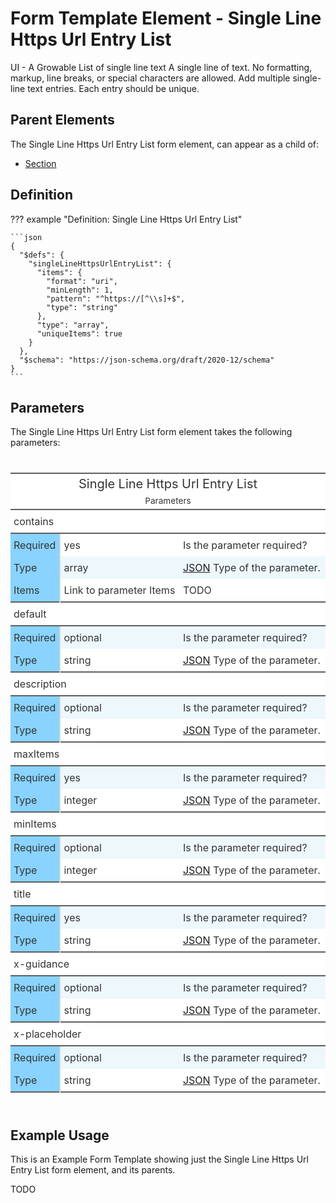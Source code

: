 # Form Template Element - Single Line Https Url Entry List

UI - A Growable List of single line text
A single line of text.
No formatting, markup, line breaks, or special characters are allowed.
Add multiple single-line text entries.
Each entry should be unique.

## Parent Elements

The Single Line Https Url Entry List form element, can appear as a child of:

* [Section](section.md)

## Definition

<!-- markdownlint-disable MD013 MD046 max-one-sentence-per-line -->
??? example "Definition: Single Line Https Url Entry List"

    ```json
    {
      "$defs": {
        "singleLineHttpsUrlEntryList": {
          "items": {
            "format": "uri",
            "minLength": 1,
            "pattern": "^https://[^\\s]+$",
            "type": "string"
          },
          "type": "array",
          "uniqueItems": true
        }
      },
      "$schema": "https://json-schema.org/draft/2020-12/schema"
    }
    ```
<!-- markdownlint-enable MD013 MD046 max-one-sentence-per-line -->

## Parameters

The Single Line Https Url Entry List form element takes the following parameters:

<!---HTML START-->
<!-- markdownlint-disable -->
<div id="element_Single_Line_Https_Url_Entry_List_parameters" style="padding-left:0px;padding-right:0px;padding-top:10px;padding-bottom:10px;overflow-x:auto;overflow-y:auto;width:100%;height:auto;">
<style>
#element_Single_Line_Https_Url_Entry_List_parameters table {
          font-family: -apple-system, BlinkMacSystemFont, 'Segoe UI', Roboto, Oxygen, Ubuntu, Cantarell, 'Helvetica Neue', 'Fira Sans', 'Droid Sans', Arial, sans-serif;
          -webkit-font-smoothing: antialiased;
          -moz-osx-font-smoothing: grayscale;
        }

#element_Single_Line_Https_Url_Entry_List_parameters thead, tbody, tfoot, tr, td, th { border-style: none; }
 tr { background-color: transparent; }
#element_Single_Line_Https_Url_Entry_List_parameters p { margin: 0; padding: 0; }
 #element_Single_Line_Https_Url_Entry_List_parameters .gt_table { display: table; border-collapse: collapse; line-height: normal; margin-left: auto; margin-right: auto; color: #333333; font-size: 16px; font-weight: normal; font-style: normal; background-color: #FFFFFF; width: 100%; border-top-style: solid; border-top-width: 2px; border-top-color: #5F5F5F; border-right-style: none; border-right-width: 2px; border-right-color: #D3D3D3; border-bottom-style: solid; border-bottom-width: 2px; border-bottom-color: #5F5F5F; border-left-style: none; border-left-width: 2px; border-left-color: #D3D3D3; }
 #element_Single_Line_Https_Url_Entry_List_parameters .gt_caption { padding-top: 4px; padding-bottom: 4px; }
 #element_Single_Line_Https_Url_Entry_List_parameters .gt_title { color: #333333; font-size: 125%; font-weight: initial; padding-top: 4px; padding-bottom: 4px; padding-left: 5px; padding-right: 5px; border-bottom-color: #FFFFFF; border-bottom-width: 0; }
 #element_Single_Line_Https_Url_Entry_List_parameters .gt_subtitle { color: #333333; font-size: 85%; font-weight: initial; padding-top: 3px; padding-bottom: 5px; padding-left: 5px; padding-right: 5px; border-top-color: #FFFFFF; border-top-width: 0; }
 #element_Single_Line_Https_Url_Entry_List_parameters .gt_heading { background-color: #FFFFFF; text-align: center; border-bottom-color: #FFFFFF; border-left-style: none; border-left-width: 1px; border-left-color: #D3D3D3; border-right-style: none; border-right-width: 1px; border-right-color: #D3D3D3; }
 #element_Single_Line_Https_Url_Entry_List_parameters .gt_bottom_border { border-bottom-style: solid; border-bottom-width: 2px; border-bottom-color: #5F5F5F; }
 #element_Single_Line_Https_Url_Entry_List_parameters .gt_col_headings { border-top-style: solid; border-top-width: 2px; border-top-color: #5F5F5F; border-bottom-style: solid; border-bottom-width: 2px; border-bottom-color: #5F5F5F; border-left-style: none; border-left-width: 1px; border-left-color: #D3D3D3; border-right-style: none; border-right-width: 1px; border-right-color: #D3D3D3; }
 #element_Single_Line_Https_Url_Entry_List_parameters .gt_col_heading { color: #FFFFFF; background-color: #0076BA; font-size: 100%; font-weight: normal; text-transform: inherit; border-left-style: none; border-left-width: 1px; border-left-color: #D3D3D3; border-right-style: none; border-right-width: 1px; border-right-color: #D3D3D3; vertical-align: bottom; padding-top: 5px; padding-bottom: 5px; padding-left: 5px; padding-right: 5px; overflow-x: hidden; }
 #element_Single_Line_Https_Url_Entry_List_parameters .gt_column_spanner_outer { color: #FFFFFF; background-color: #0076BA; font-size: 100%; font-weight: normal; text-transform: inherit; padding-top: 0; padding-bottom: 0; padding-left: 4px; padding-right: 4px; }
 #element_Single_Line_Https_Url_Entry_List_parameters .gt_column_spanner_outer:first-child { padding-left: 0; }
 #element_Single_Line_Https_Url_Entry_List_parameters .gt_column_spanner_outer:last-child { padding-right: 0; }
 #element_Single_Line_Https_Url_Entry_List_parameters .gt_column_spanner { border-bottom-style: solid; border-bottom-width: 2px; border-bottom-color: #5F5F5F; vertical-align: bottom; padding-top: 5px; padding-bottom: 5px; overflow-x: hidden; display: inline-block; width: 100%; }
 #element_Single_Line_Https_Url_Entry_List_parameters .gt_spanner_row { border-bottom-style: hidden; }
 #element_Single_Line_Https_Url_Entry_List_parameters .gt_group_heading { padding-top: 8px; padding-bottom: 8px; padding-left: 5px; padding-right: 5px; color: #333333; background-color: #FFFFFF; font-size: 100%; font-weight: initial; text-transform: inherit; border-top-style: solid; border-top-width: 2px; border-top-color: #5F5F5F; border-bottom-style: solid; border-bottom-width: 2px; border-bottom-color: #5F5F5F; border-left-style: none; border-left-width: 1px; border-left-color: #D3D3D3; border-right-style: none; border-right-width: 1px; border-right-color: #D3D3D3; vertical-align: middle; text-align: left; }
 #element_Single_Line_Https_Url_Entry_List_parameters .gt_empty_group_heading { padding: 0.5px; color: #333333; background-color: #FFFFFF; font-size: 100%; font-weight: initial; border-top-style: solid; border-top-width: 2px; border-top-color: #5F5F5F; border-bottom-style: solid; border-bottom-width: 2px; border-bottom-color: #5F5F5F; vertical-align: middle; }
 #element_Single_Line_Https_Url_Entry_List_parameters .gt_from_md> :first-child { margin-top: 0; }
 #element_Single_Line_Https_Url_Entry_List_parameters .gt_from_md> :last-child { margin-bottom: 0; }
 #element_Single_Line_Https_Url_Entry_List_parameters .gt_row { padding-top: 8px; padding-bottom: 8px; padding-left: 5px; padding-right: 5px; margin: 10px; border-top-style: none; border-top-width: 1px; border-top-color: #D5D5D5; border-left-style: none; border-left-width: 1px; border-left-color: #D5D5D5; border-right-style: none; border-right-width: 1px; border-right-color: #D5D5D5; vertical-align: middle; overflow-x: hidden; }
 #element_Single_Line_Https_Url_Entry_List_parameters .gt_stub { color: #333333; background-color: #89D3FE; font-size: 100%; font-weight: initial; text-transform: inherit; border-right-style: solid; border-right-width: 2px; border-right-color: #D5D5D5; padding-left: 5px; padding-right: 5px; }
 #element_Single_Line_Https_Url_Entry_List_parameters .gt_stub_row_group { color: #333333; background-color: #FFFFFF; font-size: 100%; font-weight: initial; text-transform: inherit; border-right-style: solid; border-right-width: 2px; border-right-color: #D3D3D3; padding-left: 5px; padding-right: 5px; vertical-align: top; }
 #element_Single_Line_Https_Url_Entry_List_parameters .gt_row_group_first td { border-top-width: 2px; }
 #element_Single_Line_Https_Url_Entry_List_parameters .gt_row_group_first th { border-top-width: 2px; }
 #element_Single_Line_Https_Url_Entry_List_parameters .gt_striped { background-color: #EDF7FC; }
 #element_Single_Line_Https_Url_Entry_List_parameters .gt_table_body { border-top-style: solid; border-top-width: 2px; border-top-color: #5F5F5F; border-bottom-style: solid; border-bottom-width: 2px; border-bottom-color: #5F5F5F; }
 #element_Single_Line_Https_Url_Entry_List_parameters .gt_sourcenotes { color: #333333; background-color: #FFFFFF; border-bottom-style: none; border-bottom-width: 2px; border-bottom-color: #D3D3D3; border-left-style: none; border-left-width: 2px; border-left-color: #D3D3D3; border-right-style: none; border-right-width: 2px; border-right-color: #D3D3D3; }
 #element_Single_Line_Https_Url_Entry_List_parameters .gt_sourcenote { font-size: 90%; padding-top: 4px; padding-bottom: 4px; padding-left: 5px; padding-right: 5px; text-align: left; }
 #element_Single_Line_Https_Url_Entry_List_parameters .gt_left { text-align: left; }
 #element_Single_Line_Https_Url_Entry_List_parameters .gt_center { text-align: center; }
 #element_Single_Line_Https_Url_Entry_List_parameters .gt_right { text-align: right; font-variant-numeric: tabular-nums; }
 #element_Single_Line_Https_Url_Entry_List_parameters .gt_font_normal { font-weight: normal; }
 #element_Single_Line_Https_Url_Entry_List_parameters .gt_font_bold { font-weight: bold; }
 #element_Single_Line_Https_Url_Entry_List_parameters .gt_font_italic { font-style: italic; }
 #element_Single_Line_Https_Url_Entry_List_parameters .gt_super { font-size: 65%; }
 #element_Single_Line_Https_Url_Entry_List_parameters .gt_footnote_marks { font-size: 75%; vertical-align: 0.4em; position: initial; }
 #element_Single_Line_Https_Url_Entry_List_parameters .gt_asterisk { font-size: 100%; vertical-align: 0; }

</style>
<table class="gt_table" data-quarto-disable-processing="false" data-quarto-bootstrap="false">
<thead>

  <tr class="gt_heading">
    <td colspan="3" class="gt_heading gt_title gt_font_normal">Single Line Https Url Entry List</td>
  </tr>
  <tr class="gt_heading">
    <td colspan="3" class="gt_heading gt_subtitle gt_font_normal gt_bottom_border">

Parameters

</td>
  </tr>

</thead>
<tbody class="gt_table_body">
  <tr class="gt_group_heading_row">
    <th class="gt_group_heading" colspan="3">contains</th>
  </tr>
  <tr>
    <th class="gt_row gt_left gt_stub">Required</th>
    <td class="gt_row gt_left">yes</td>
    <td class="gt_row gt_left">Is the parameter required?</td>
  </tr>
  <tr>
    <th class="gt_row gt_left gt_stub">Type</th>
    <td class="gt_row gt_left gt_striped">array</td>
    <td class="gt_row gt_left gt_striped"><a href="https://www.rfc-editor.org/rfc/rfc8259.html">JSON</a> Type of the parameter.</td>
  </tr>
  <tr>
    <th class="gt_row gt_left gt_stub">Items</th>
    <td class="gt_row gt_left">Link to parameter Items</td>
    <td class="gt_row gt_left">TODO</td>
  </tr>
  <tr class="gt_group_heading_row">
    <th class="gt_group_heading" colspan="3">default</th>
  </tr>
  <tr>
    <th class="gt_row gt_left gt_stub">Required</th>
    <td class="gt_row gt_left gt_striped">optional</td>
    <td class="gt_row gt_left gt_striped">Is the parameter required?</td>
  </tr>
  <tr>
    <th class="gt_row gt_left gt_stub">Type</th>
    <td class="gt_row gt_left">string</td>
    <td class="gt_row gt_left"><a href="https://www.rfc-editor.org/rfc/rfc8259.html">JSON</a> Type of the parameter.</td>
  </tr>
  <tr class="gt_group_heading_row">
    <th class="gt_group_heading" colspan="3">description</th>
  </tr>
  <tr>
    <th class="gt_row gt_left gt_stub">Required</th>
    <td class="gt_row gt_left gt_striped">optional</td>
    <td class="gt_row gt_left gt_striped">Is the parameter required?</td>
  </tr>
  <tr>
    <th class="gt_row gt_left gt_stub">Type</th>
    <td class="gt_row gt_left">string</td>
    <td class="gt_row gt_left"><a href="https://www.rfc-editor.org/rfc/rfc8259.html">JSON</a> Type of the parameter.</td>
  </tr>
  <tr class="gt_group_heading_row">
    <th class="gt_group_heading" colspan="3">maxItems</th>
  </tr>
  <tr>
    <th class="gt_row gt_left gt_stub">Required</th>
    <td class="gt_row gt_left gt_striped">yes</td>
    <td class="gt_row gt_left gt_striped">Is the parameter required?</td>
  </tr>
  <tr>
    <th class="gt_row gt_left gt_stub">Type</th>
    <td class="gt_row gt_left">integer</td>
    <td class="gt_row gt_left"><a href="https://www.rfc-editor.org/rfc/rfc8259.html">JSON</a> Type of the parameter.</td>
  </tr>
  <tr class="gt_group_heading_row">
    <th class="gt_group_heading" colspan="3">minItems</th>
  </tr>
  <tr>
    <th class="gt_row gt_left gt_stub">Required</th>
    <td class="gt_row gt_left gt_striped">optional</td>
    <td class="gt_row gt_left gt_striped">Is the parameter required?</td>
  </tr>
  <tr>
    <th class="gt_row gt_left gt_stub">Type</th>
    <td class="gt_row gt_left">integer</td>
    <td class="gt_row gt_left"><a href="https://www.rfc-editor.org/rfc/rfc8259.html">JSON</a> Type of the parameter.</td>
  </tr>
  <tr class="gt_group_heading_row">
    <th class="gt_group_heading" colspan="3">title</th>
  </tr>
  <tr>
    <th class="gt_row gt_left gt_stub">Required</th>
    <td class="gt_row gt_left gt_striped">yes</td>
    <td class="gt_row gt_left gt_striped">Is the parameter required?</td>
  </tr>
  <tr>
    <th class="gt_row gt_left gt_stub">Type</th>
    <td class="gt_row gt_left">string</td>
    <td class="gt_row gt_left"><a href="https://www.rfc-editor.org/rfc/rfc8259.html">JSON</a> Type of the parameter.</td>
  </tr>
  <tr class="gt_group_heading_row">
    <th class="gt_group_heading" colspan="3">x-guidance</th>
  </tr>
  <tr>
    <th class="gt_row gt_left gt_stub">Required</th>
    <td class="gt_row gt_left gt_striped">optional</td>
    <td class="gt_row gt_left gt_striped">Is the parameter required?</td>
  </tr>
  <tr>
    <th class="gt_row gt_left gt_stub">Type</th>
    <td class="gt_row gt_left">string</td>
    <td class="gt_row gt_left"><a href="https://www.rfc-editor.org/rfc/rfc8259.html">JSON</a> Type of the parameter.</td>
  </tr>
  <tr class="gt_group_heading_row">
    <th class="gt_group_heading" colspan="3">x-placeholder</th>
  </tr>
  <tr>
    <th class="gt_row gt_left gt_stub">Required</th>
    <td class="gt_row gt_left gt_striped">optional</td>
    <td class="gt_row gt_left gt_striped">Is the parameter required?</td>
  </tr>
  <tr>
    <th class="gt_row gt_left gt_stub">Type</th>
    <td class="gt_row gt_left">string</td>
    <td class="gt_row gt_left"><a href="https://www.rfc-editor.org/rfc/rfc8259.html">JSON</a> Type of the parameter.</td>
  </tr>
</tbody>


</table>

</div>


<!-- markdownlint-enable -->
<!---HTML END-->


## Example Usage

This is an Example Form Template showing just the Single Line Https Url Entry List form element, and its parents.

TODO
